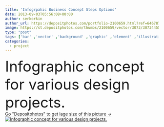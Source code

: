 ```yaml
---
title: 'Infogrpahic Business Concept Steps Options'
date: 2013-09-03T05:56:08+00:00
author: serkorkin
author_url: https://depositphotos.com/portfolio-2100659.html?ref=64678756
image: https://st.depositphotos.com/thumbs/2100659/vector/3073/30734455/api_thumb_450.jpg?forcejpeg=true
type: "post"
tags: ['bar' ,'vector' ,'background' ,'graphic' ,'element' ,'illustration' ,'design' ,'business' ,'sign' ,'people' ,'abstract' ,'connection' ,'industrial' ,'technology' ,'banner' ,'graphics' ,'symbol' ,'creative' ,'concept' ,'icon' ,'corporate' ,'promotion' ,'communication' ,'internet' ,'businessman' ,'information' ,'step' ,'Presentation' ,'web' ,'clouds' ,'finance' ,'project' ,'template' ,'marketing' ,'layout' ,'steps' ,'media' ,'social' ,'management' ,'economic' ,'for' ,'community' ,'info' ,'content' ,'origami' ,'solutions' ,'leaflet' ,'projects' ,'options' ,'optimization' ]
categories: 
  - project
---
```

<div aling="center">
            <font size="60"> Infographic concept for various design projects.</font>   
</div>
<div>
    <a href='https://st.depositphotos.com/thumbs/2100659/vector/3073/30734455/api_thumb_450.jpg?forcejpeg=true?ref=64678756' target=_blank > Go "Depositphotos" to get lage size of this picture ->
        <img href='https://st.depositphotos.com/thumbs/2100659/vector/3073/30734455/api_thumb_450.jpg?forcejpeg=true?ref=64678756' src='https://st.depositphotos.com/2100659/3073/v/950/depositphotos_30734455-stock-illustration-infogrpahic-business-concept-steps-options.jpg?forcejpeg=true' alt='Infographic concept for various design projects.' >
    </a>
</div>
